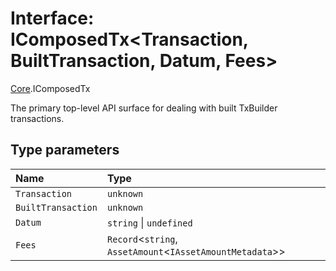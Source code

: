 # Interface: IComposedTx\<Transaction, BuiltTransaction, Datum, Fees\>

[Core](../modules/Core.md).IComposedTx

The primary top-level API surface for dealing with built TxBuilder transactions.

## Type parameters

| Name | Type |
| :------ | :------ |
| `Transaction` | `unknown` |
| `BuiltTransaction` | `unknown` |
| `Datum` | `string` \| `undefined` |
| `Fees` | `Record`\<`string`, `AssetAmount`\<`IAssetAmountMetadata`\>\> |
